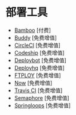 # 部署工具

* [Bamboo](https://www.atlassian.com/software/bamboo/) [付费]
* [Buddy](https://buddy.works/) [免费增值]
* [CircleCI](https://circleci.com/) [免费增值]
* [Codeship](https://codeship.com/) [免费增值]
* [Deploybot](https://deploybot.com/) [免费增值]
* [Deployhq](https://www.deployhq.com/) [免费增值]
* [FTPLOY](http://ftploy.com/) [免费增值]
* [Now](https://zeit.co/now) [免费增值]
* [Travis CI](http://docs.travis-ci.com/) [免费增值]
* [Semaphore](https://semaphoreci.com/) [免费增值]
* [Springloops](http://www.springloops.io/) [免费增值]





































 






